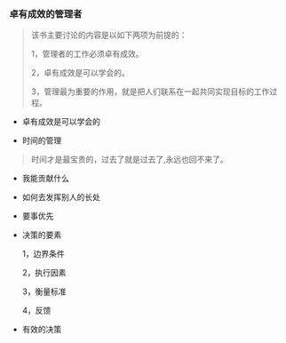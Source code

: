 ### 卓有成效的管理者

> 该书主要讨论的内容是以如下两项为前提的：
>
> 1，管理者的工作必须卓有成效。
>
> 2，卓有成效是可以学会的。	
>
> 3，管理最为重要的作用，就是把人们联系在一起共同实现目标的工作过程。

- 卓有成效是可以学会的


- 时间的管理

>  时间才是最宝贵的，过去了就是过去了,永远也回不来了。

- 我能贡献什么

- 如何去发挥别人的长处

- 要事优先

- 决策的要素

  1，边界条件

  2，执行因素

  3，衡量标准

  4，反馈

- 有效的决策